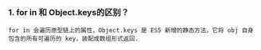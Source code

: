 ### 1. for in 和 Object.keys的区别？
    for in 会遍历原型链上的属性，Object.keys 是 ES5 新增的静态方法，它将 obj 自身包含的所有可遍历的 key，装配成数组形式返回.
<!-- ![这是图片](/assets/img/philly-magic-garden.jpg "Magic Gardens") -->